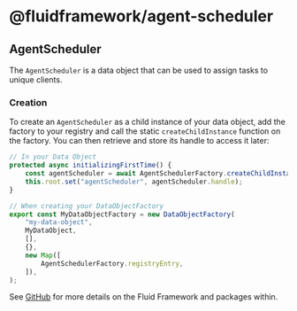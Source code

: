 # @fluidframework/agent-scheduler

## AgentScheduler

The `AgentScheduler` is a data object that can be used to assign tasks to unique clients.

### Creation

To create an `AgentScheduler` as a child instance of your data object, add the factory to your registry and call the static `createChildInstance` function on the factory.  You can then retrieve and store its handle to access it later:

```typescript
// In your Data Object
protected async initializingFirstTime() {
    const agentScheduler = await AgentSchedulerFactory.createChildInstance(this.context);
    this.root.set("agentScheduler", agentScheduler.handle);
}

// When creating your DataObjectFactory
export const MyDataObjectFactory = new DataObjectFactory(
    "my-data-object",
    MyDataObject,
    [],
    {},
    new Map([
        AgentSchedulerFactory.registryEntry,
    ]),
);
```

See [GitHub](https://github.com/microsoft/FluidFramework) for more details on the Fluid Framework and packages within.
